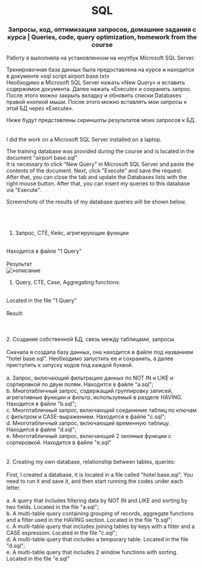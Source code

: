 <h1 align="center"> SQL</h1> 

<h3 align="center"> Запросы, код, оптимизация запросов, домашние задания с курса | Queries, code, query optimization, homework from the course </h3> 

Работу я выполняла на установленном на ноутбук Microsoft SQL Server.<br>

Тренировочная база данных была предоставлена на курсе и находится в документе «sql script airport base.txt»<br>
Необходимо в Microsoft SQL Server нажать «New Query» и вставить содержимое документа. Далее нажать «Execute» и сохранить запрос.<br>
После этого можно закрыть вкладку и обновить списки Databases правой кнопкой мыши. После этого можно вставлять мои запросы к этой БД через «Execute».<br>

Ниже будут представлены скриншоты результатов моих запросов к БД.<br>
<br>
<br>
I did the work on a Microsoft SQL Server installed on a laptop.<br>

The training database was provided during the course and is located in the document "airport base.sql"<br>
It is necessary to click "New Query" in Microsoft SQL Server and paste the contents of the document. Next, click "Execute" and save the request.<br>
After that, you can close the tab and update the Databases lists with the right mouse button. After that, you can insert my queries to this database via "Execute".<br>

Screenshots of the results of my database queries will be shown below.<br>
<br>
<br>
<br>
1. Запрос, CTE, Кейс, агрегирующие функции <br>
<br>
Находится в файле "1 Query" <br>
<br>
Результат<br>
<img src=»адрес изображения» alt=»описание изображения»><br>



1. Query, CTE, Case, Aggregating functions:<br>
<br>
Located in the file "1 Query"<br>
<br>
Result:<br>
<br>
<br>
<br>
2. Создание собственной БД, связь между таблицами, запросы <br>
<br>
Сначала я создала базу данных, она находится в файле под названием "hotel base.sql". Необходимо запустить ее и сохранить, а далее приступить к запуску кодов под каждой буквой.<br>
<br>
a. Запрос, включающий фильтрацию данных по NOT IN и LIKE и сортировкой по двум полям. Находится в файле "a.sql";<br>
b. Многотабличный запрос, содержащий группировку записей, агрегативные функции и фильтр, используемый в разделе HAVING. Находится в файле "b.sql"; <br>
c. Многотабличный запрос, включающий соединение таблиц по ключам с фильтром и CASE-выражением. Находится в файле "c.sql"; <br>
d. Многотабличный запрос, включающий временную таблицу. Находится в файле "d.sql"; <br>
e. Многотабличный запрос, включающий 2 оконные функции с сортировкой. Находится в файле "e.sql"<br>
<br>
<br>
2. Creating my own database, relationship between tables, queries:<br>
<br>
First, I created a database, it is located in a file called "hotel base.sql". You need to run it and save it, and then start running the codes under each letter.
<br>
<br>
a. A query that includes filtering data by NOT IN and LIKE and sorting by two fields. Located in the file "a.sql";<br>
b. A multi-table query containing grouping of records, aggregate functions and a filter used in the HAVING section. Located in the file "b.sql";<br>
c. A multi-table query that includes joining tables by keys with a filter and a CASE expression. Located in the file "c.sql";<br>
d. A multi-table query that includes a temporary table. Located in the file "d.sql";<br>
e. A multi-table query that includes 2 window functions with sorting. Located in the file "e.sql"<br>
